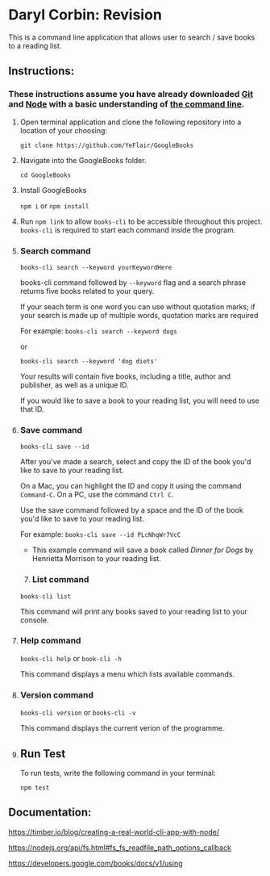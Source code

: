 # Daryl Corbin: Revision
This is a command line application that allows user to search / save books to a reading list.

## Instructions:
### **These instructions assume you have already downloaded [Git](https://git-scm.com/downloads) and [Node](https://nodejs.org/en/) with a basic understanding of [the command line](https://www.codecademy.com/articles/command-line-commands).**

1. Open terminal application and clone the following repository into a location of your choosing:
    
    `git clone https://github.com/YeFlair/GoogleBooks`

2. Navigate into the GoogleBooks folder.
    
    `cd GoogleBooks`

3. Install GoogleBooks
    
    `npm i` or `npm install`

4. Run `npm link` to allow `books-cli` to be accessible throughout this project. `books-cli` is required to start each command inside the program.



5. ### Search command

    `books-cli search --keyword yourKeywordHere`

    books-cli command followed by `--keyword` flag and a search phrase returns five books related to your query.

    If your seach term is one word you can use without quotation marks; if your search is made up of multiple words, quotation marks are required

    For example:
    `books-cli search --keyword dogs`

    or

    `books-cli search --keyword 'dog diets'`

    Your results will contain five books, including a title, author and publisher, as well as a unique ID.

    If you would like to save a book to your reading list, you will need to use that ID.

6. ### Save command

    `books-cli save --id`

    After you've made a search, select and copy the ID of the book you'd like to save to your reading list.

    On a Mac, you can highlight the ID and copy it using the command `Command-C`. On a PC, use the command `Ctrl C`.

    Use the save command followed by a space and the ID of the book you'd like to save to your reading list.

    For example:
    `books-cli save --id PLcNhqWr7VcC`

    - This example command will save a book called _Dinner for Dogs_ by Henrietta Morrison to your reading list.

    7. ### List command

    `books-cli list`

    This command will print any books saved to your reading list to your console.

8. ### Help command

    `books-cli help` or `book-cli -h`

    This command displays a menu which lists available commands.

9. ### Version command

    `books-cli version` or `books-cli -v`

    This command displays the current verion of the programme.

10. ## Run Test

    To run tests, write the following command in your terminal:

    `npm test`
 
## Documentation:

https://timber.io/blog/creating-a-real-world-cli-app-with-node/

https://nodejs.org/api/fs.html#fs_fs_readfile_path_options_callback

https://developers.google.com/books/docs/v1/using